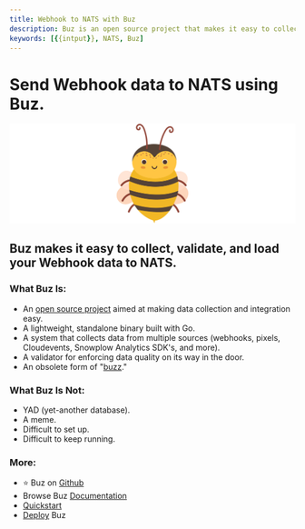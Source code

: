 ```yaml
---
title: Webhook to NATS with Buz
description: Buz is an open source project that makes it easy to collect, validate, and load Webhook data to NATS.
keywords: [{{intput}}, NATS, Buz]
---
```


# Send Webhook data to NATS using Buz.

![buzz](../../../static/img/buzz.png)


## Buz makes it easy to collect, validate, and load your Webhook data to NATS.


### What Buz Is:

- An [open source project](https://github.com/silverton-io/buz) aimed at making data collection and integration easy.
- A lightweight, standalone binary built with Go.
- A system that collects data from multiple sources (webhooks, pixels, Cloudevents, Snowplow Analytics SDK's, and more).
- A validator for enforcing data quality on its way in the door.
- An obsolete form of "[buzz](https://www.merriam-webster.com/dictionary/buzz)."


### What Buz Is Not:

- YAD (yet-another database).
- A meme.
- Difficult to set up.
- Difficult to keep running.


### More:
- ⭐ Buz on [Github](https://github.com/silverton-io/buz)
- Browse Buz [Documentation](/)
- [Quickstart](/examples/quickstart)
- [Deploy](category/deploying-buz) Buz
